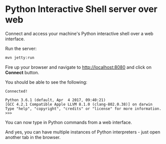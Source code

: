 # Python Interactive Shell server over web

Connect and access your machine's Python interactive shell over a web interface.

Run the server:
```bash
mvn jetty:run
```

Fire up your browser and navigate to [http://localhost:8080](http://localhost:8080) and click on **Connect** button.

You should be able to see the following:
```
Connected!

Python 3.6.1 (default, Apr  4 2017, 09:40:21) 
[GCC 4.2.1 Compatible Apple LLVM 8.1.0 (clang-802.0.38)] on darwin
Type "help", "copyright", "credits" or "license" for more information.
>>>
```
You can now type in Python commands from a web interface.

And yes, you can have multiple instances of Python interpreters - just open another tab in the browser.
